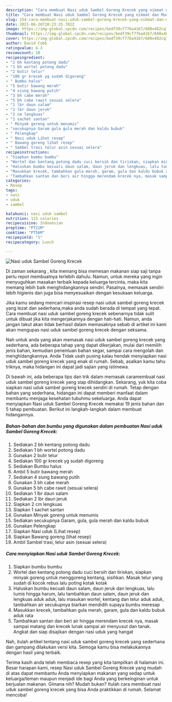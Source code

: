 ```yaml
---
description: "Cara membuat Nasi uduk Sambel Goreng Krecek yang nikmat dan Mudah Dibuat"
title: "Cara membuat Nasi uduk Sambel Goreng Krecek yang nikmat dan Mudah Dibuat"
slug: 154-cara-membuat-nasi-uduk-sambel-goreng-krecek-yang-nikmat-dan-mudah-dibuat
date: 2021-06-26T20:23:25.782Z
image: https://img-global.cpcdn.com/recipes/bedf39cf77ba4167/680x482cq70/nasi-uduk-sambel-goreng-krecek-foto-resep-utama.jpg
thumbnail: https://img-global.cpcdn.com/recipes/bedf39cf77ba4167/680x482cq70/nasi-uduk-sambel-goreng-krecek-foto-resep-utama.jpg
cover: https://img-global.cpcdn.com/recipes/bedf39cf77ba4167/680x482cq70/nasi-uduk-sambel-goreng-krecek-foto-resep-utama.jpg
author: David Cobb
ratingvalue: 4.3
reviewcount: 10
recipeingredient:
- "2 bh kentang potong dadu"
- "1 bh wortel potong dadu"
- "2 butir telur"
- "100 gr krecek yg sudah digoreng"
- " Bumbu halus"
- "5 butir bawang merah"
- "4 siung bawang putih"
- "3 bh cabe merah"
- "5 bh cabe rawit sesuai selera"
- "1 lbr daun salam"
- "2 lbr daun jeruk"
- "2 cm lengkuas"
- "1 sachet santan"
- " Minyak goreng untuk menumis"
- "secukupnya Garam gula gula merah dan kaldu bubuk"
- " Pelengkap"
- " Nasi uduk Lihat resep"
- " Bawang goreng lihat resep"
- " Sambel trasi telur asin sesuai selera"
recipeinstructions:
- "Siapkan bumbu bumbu"
- "Wortel dan kentang potong dadu cuci bersih dan tiriskan, siapkan minyak goreng untuk menggoreng kentang, sisihkan. Masak telur yang sudah di kocok rebus lalu poting kotak kotak"
- "Haluskan bumbu kecuali daun salam, daun jeruk dan lengkuas, lalu tumis hingga harum, lalu tambahkan daun salam, daun jeruk dan lengkuas aduk aduk, lalu masukan wortel, kentang dan telur aduk aduk, tambahkan air secukupnya biarkan mendidih supaya bumbu meresap"
- "Masukkan krecek, tambahkan gula merah, garam, gula dan kaldu bubuk aduk rata"
- "Tambahkan santan dan beri air hingga merendam krecek nya, masak sampai matang dan krecek lunak sampai air menyusut dan tanak. Angkat dan siap disajikan dengan nasi uduk yang hangat"
categories:
- Resep
tags:
- nasi
- uduk
- sambel

katakunci: nasi uduk sambel 
nutrition: 123 calories
recipecuisine: Indonesian
preptime: "PT21M"
cooktime: "PT56M"
recipeyield: "1"
recipecategory: Lunch

---
```



![Nasi uduk Sambel Goreng Krecek](https://img-global.cpcdn.com/recipes/bedf39cf77ba4167/680x482cq70/nasi-uduk-sambel-goreng-krecek-foto-resep-utama.jpg)

Di zaman  sekarang , kita memang bisa memesan makanan siap saji tanpa perlu repot membuatnya terlebih dahulu. Namun, untuk mereka yang ingin menyuguhkan masakan terbaik kepada keluarga tercinta, maka kita memang lebih baik menghidangkannya sendiri. Pasalnya, memasak sendiri lebih higienis dan juga bisa menyesuaikan dengan kesukaan keluarga.

Jika kamu sedang mencari inspirasi resep nasi uduk sambel goreng krecek yang lezat dan sederhana,maka anda sudah berada di tempat yang tepat. Cara membuat nasi uduk sambel goreng krecek  sebenarnya tidak sulit untuk dibuat jika kita mengerjakannya dengan hati-hati. Namun, anda jangan takut akan tidak berhasil dalam memasaknya 
sebab di artikel ini kami akan mengupas nasi uduk sambel goreng krecek dengan seksama.  



Nah untuk anda yang akan memasak nasi uduk sambel goreng krecek yang sederhana, ada beberapa tahap yang dapat dikerjakan, mulai dari memilih jenis bahan, kemudian penentuan bahan segar, sampai cara mengolah dan menghidangkannya. Anda Tidak usah pusing kalau hendak menyiapkan nasi uduk sambel goreng krecek yang enak di rumah. Sebab, asalkan kamu  tahu triknya, maka hidangan ini dapat jadi sajian yang istimewa.

Di bawah ini, ada beberapa tips dan trik dalam memasak caramembuat nasi uduk sambel goreng krecek yang siap dihidangkan. Sekarang, yuk kita coba siapkan nasi uduk sambel goreng krecek sendiri di rumah. Tetap dengan bahan yang sederhana, hidangan ini dapat memberi manfaat dalam membantu menjaga kesehatan tubuhmu sekeluarga. Anda dapat menyiapkan Nasi uduk Sambel Goreng Krecek memakai 19 jenis bahan dan 5 tahap pembuatan. Berikut ini langkah-langkah dalam membuat hidangannya.

<!--inarticleads1-->

##### Bahan-bahan dan bumbu yang digunakan dalam pembuatan Nasi uduk Sambel Goreng Krecek:

1. Sediakan 2 bh kentang potong dadu
1. Sediakan 1 bh wortel potong dadu
1. Gunakan 2 butir telur
1. Sediakan 100 gr krecek yg sudah digoreng
1. Sediakan  Bumbu halus
1. Ambil 5 butir bawang merah
1. Sediakan 4 siung bawang putih
1. Gunakan 3 bh cabe merah
1. Gunakan 5 bh cabe rawit (sesuai selera)
1. Sediakan 1 lbr daun salam
1. Sediakan 2 lbr daun jeruk
1. Siapkan 2 cm lengkuas
1. Siapkan 1 sachet santan
1. Gunakan  Minyak goreng untuk menumis
1. Sediakan secukupnya Garam, gula, gula merah dan kaldu bubuk
1. Gunakan  Pelengkap
1. Siapkan  Nasi uduk (Lihat resep)
1. Siapkan  Bawang goreng (lihat resep)
1. Ambil  Sambel trasi, telur asin (sesuai selera)




<!--inarticleads2-->

##### Cara menyiapkan Nasi uduk Sambel Goreng Krecek:

1. Siapkan bumbu bumbu
1. Wortel dan kentang potong dadu cuci bersih dan tiriskan, siapkan minyak goreng untuk menggoreng kentang, sisihkan. Masak telur yang sudah di kocok rebus lalu poting kotak kotak
1. Haluskan bumbu kecuali daun salam, daun jeruk dan lengkuas, lalu tumis hingga harum, lalu tambahkan daun salam, daun jeruk dan lengkuas aduk aduk, lalu masukan wortel, kentang dan telur aduk aduk, tambahkan air secukupnya biarkan mendidih supaya bumbu meresap
1. Masukkan krecek, tambahkan gula merah, garam, gula dan kaldu bubuk aduk rata
1. Tambahkan santan dan beri air hingga merendam krecek nya, masak sampai matang dan krecek lunak sampai air menyusut dan tanak. Angkat dan siap disajikan dengan nasi uduk yang hangat




Nah, itulah artikel tentang  nasi uduk sambel goreng krecek  yang sederhana dan gampang dilakukan versi kita. Semoga kamu bisa melakukannya dengan hasil yang terbaik. 

Terima kasih anda telah membaca resep yang kita tampilkan di halaman ini. Besar harapan kami, resep  Nasi uduk Sambel Goreng Krecek yang mudah di atas dapat membantu Anda menyiapkan makanan yang sedap untuk keluarga/teman maupun menjadi ide bagi Anda yang berkeinginan untuk berjualan makanan. Gimana nih? Mudah bukan? Itulah cara membuat nasi uduk sambel goreng krecek yang bisa Anda praktikkan di rumah. Selamat mencoba!

